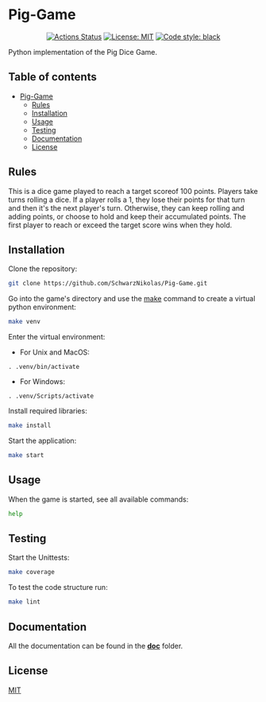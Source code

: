 
# Pig-Game
<p align="center">
<a href="https://github.com/SchwarzNikolas/Pig-Game/actions"><img alt="Actions Status" src="https://github.com/SchwarzNikolas/Pig-Game/actions/workflows/python-app.yml/badge.svg"></a>
<a href="https://github.com/psf/black/blob/main/LICENSE"><img alt="License: MIT" src="https://black.readthedocs.io/en/stable/_static/license.svg"></a>
<a href="https://github.com/psf/black"><img alt="Code style: black" src="https://img.shields.io/badge/code%20style-black-000000.svg"></a>
</p>
Python implementation of the Pig Dice Game.

## Table of contents
- [Pig-Game](#pig-game)
   * [Rules](#rules)
   * [Installation](#installation)
   * [Usage](#usage)
   * [Testing](#testing)
   * [Documentation](#documentation)
   * [License](#license)

## Rules
This is a dice game played to reach a target scoreof 100 points.
Players take turns rolling a dice.
If a player rolls a 1, they lose their points for that turn and then it's the next player's turn.
Otherwise, they can keep rolling and adding points, or choose to hold and keep their accumulated points.
The first player to reach or exceed the target score wins when they hold.

## Installation

Clone the repository:
```bash
git clone https://github.com/SchwarzNikolas/Pig-Game.git
```
Go into the game's directory and use the [make](https://www.gnu.org/software/make/) command to create a virtual python environment:
```bash
make venv
```
Enter the virtual environment:
 - For Unix and MacOS:
  ```
  . .venv/bin/activate
  ```
  - For Windows:
  ```
  . .venv/Scripts/activate
  ```
Install required libraries:
```bash
make install
```
Start the application:
```bash
make start
```

## Usage

When the game is started, see all available commands:
```bash
help
```
## Testing

Start the Unittests:
```bash
make coverage
```

To test the code structure run:
```bash
make lint
```

## Documentation
All the documentation can be found in the **[doc](https://github.com/SchwarzNikolas/Pig-Game/tree/main/doc)** folder.

## License

[MIT](https://choosealicense.com/licenses/mit/)
